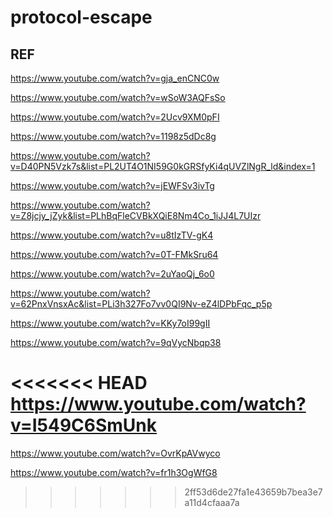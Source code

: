 # protocol-escape

## REF

https://www.youtube.com/watch?v=gja_enCNC0w

https://www.youtube.com/watch?v=wSoW3AQFsSo

https://www.youtube.com/watch?v=2Ucv9XM0pFI

https://www.youtube.com/watch?v=1198z5dDc8g

https://www.youtube.com/watch?v=D40PN5Vzk7s&list=PL2UT4O1NI59G0kGRSfyKi4qUVZlNgR_ld&index=1

https://www.youtube.com/watch?v=jEWFSv3ivTg

https://www.youtube.com/watch?v=Z8jcjy_jZyk&list=PLhBqFleCVBkXQiE8Nm4Co_1iJJ4L7UIzr

https://www.youtube.com/watch?v=u8tIzTV-gK4

https://www.youtube.com/watch?v=0T-FMkSru64

https://www.youtube.com/watch?v=2uYaoQj_6o0

https://www.youtube.com/watch?v=62PnxVnsxAc&list=PLi3h327Fo7vv0QI9Nv-eZ4lDPbFqc_p5p

https://www.youtube.com/watch?v=KKy7oI99gII

https://www.youtube.com/watch?v=9qVycNbqp38

<<<<<<< HEAD
https://www.youtube.com/watch?v=I549C6SmUnk
=======
https://www.youtube.com/watch?v=OvrKpAVwyco

https://www.youtube.com/watch?v=fr1h3OgWfG8
>>>>>>> 2ff53d6de27fa1e43659b7bea3e7a11d4cfaaa7a

